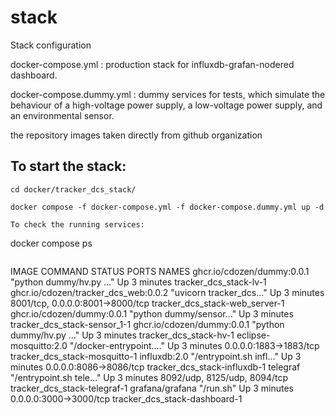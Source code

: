 # stack
Stack configuration

docker-compose.yml : production stack for influxdb-grafan-nodered dashboard.

docker-compose.dummy.yml : dummy services for tests, which simulate the behaviour of a high-voltage power supply, a low-voltage power supply, and an environmental sensor. 

the repository images taken directly from github organization


## To start the stack:

```
cd docker/tracker_dcs_stack/

docker compose -f docker-compose.yml -f docker-compose.dummy.yml up -d 
```

```
To check the running services:
```
docker compose ps 
```

```
IMAGE                                  COMMAND                    STATUS         PORTS                              NAMES
ghcr.io/cdozen/dummy:0.0.1             "python dummy/hv.py …"     Up 3 minutes                                      tracker_dcs_stack-lv-1
ghcr.io/cdozen/tracker_dcs_web:0.0.2   "uvicorn tracker_dcs…"     Up 3 minutes   8001/tcp, 0.0.0.0:8001->8000/tcp   tracker_dcs_stack-web_server-1
ghcr.io/cdozen/dummy:0.0.1             "python dummy/sensor…"     Up 3 minutes                                      tracker_dcs_stack-sensor_1-1
ghcr.io/cdozen/dummy:0.0.1             "python dummy/hv.py …"     Up 3 minutes                                      tracker_dcs_stack-hv-1
eclipse-mosquitto:2.0                  "/docker-entrypoint.…"     Up 3 minutes   0.0.0.0:1883->1883/tcp             tracker_dcs_stack-mosquitto-1
influxdb:2.0                           "/entrypoint.sh infl…"     Up 3 minutes   0.0.0.0:8086->8086/tcp             tracker_dcs_stack-influxdb-1
telegraf                               "/entrypoint.sh tele…"     Up 3 minutes   8092/udp, 8125/udp, 8094/tcp       tracker_dcs_stack-telegraf-1
grafana/grafana                        "/run.sh"                  Up 3 minutes   0.0.0.0:3000->3000/tcp             tracker_dcs_stack-dashboard-1

```
